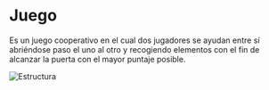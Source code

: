 # Juego
Es un juego cooperativo en el cual dos jugadores se ayudan entre sí abriéndose paso el uno al otro y recogiendo elementos con el fin de alcanzar la puerta con el mayor puntaje posible.




![Estructura](https://github.com/nicolaslopez99/Juego/blob/master/Sprites_Juego.pnghttps://github.com/nicolaslopez99/Juego/blob/master/Sprites_Juego.png)
